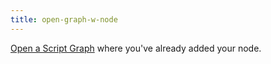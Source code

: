 ```yaml
---
title: open-graph-w-node
---
```


[Open a Script Graph](../../vs-open-graph-edit.md) where you've already added your node.